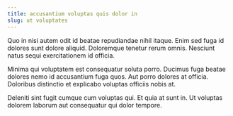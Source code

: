 ```yaml
---
title: accusantium voluptas quis dolor in
slug: ut voluptates
---
```


Quo in nisi autem odit id beatae repudiandae nihil itaque. Enim sed fuga id dolores sunt dolore aliquid. Doloremque tenetur rerum omnis. Nesciunt natus sequi exercitationem id officia.

Minima qui voluptatem est consequatur soluta porro. Ducimus fuga beatae dolores nemo id accusantium fuga quos. Aut porro dolores at officia. Doloribus distinctio et explicabo voluptas officiis nobis at.

Deleniti sint fugit cumque cum voluptas qui. Et quia at sunt in. Ut voluptas dolorem laborum aut consequatur qui dolor tempore.
